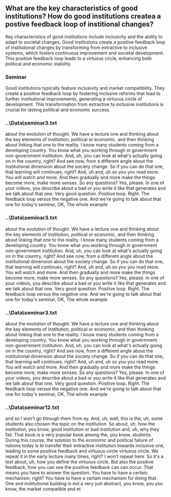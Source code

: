 ## What are the key characteristics of good institutions? How do good institutions createa a postive feedback loop of institional changes?

Key characteristics of good institutions include inclusivity and the ability to adapt to societal changes. Good institutions create a positive feedback loop of institutional changes by transforming from extractive to inclusive systems, which fosters continuous improvement and societal development. This positive feedback loop leads to a virtuous circle, enhancing both political and economic stability.

### Seminar

Good institutions typically feature inclusivity and market compatibility. They create a positive feedback loop by fostering inclusive reforms that lead to further institutional improvements, generating a virtuous circle of development. This transformation from extractive to inclusive institutions is crucial for lasting political and economic success.

### ..\Data\seminar3.txt 
about the evolution of thought. We have a lecture one and thinking about the key elements of institution, political or economic, and then thinking about linking that one to the reality. I know many students coming from a developing country. You know what you working through in government non-government institution. And, uh, you can look at what's actually going on in the country, right? And see now, from a different angle about the institutional dimension about the society change. So if you can do that one, that learning will continues, right? And, uh and, uh so you you read more. You will watch and more. And then gradually and more make the things become more, make more senses. So any questions? Yes, please. In one of your videos, you describe about a bad or you write it like that generates and we talk about that one. Very good question. Positive loop. Right. The feedback loop versus the negative one. And we're going to talk about that one for today's seminar, OK, The whole example

### ..\Data\seminar3.txt 
about the evolution of thought. We have a lecture one and thinking about the key elements of institution, political or economic, and then thinking about linking that one to the reality. I know many students coming from a developing country. You know what you working through in government non-government institution. And, uh, you can look at what's actually going on in the country, right? And see now, from a different angle about the institutional dimension about the society change. So if you can do that one, that learning will continues, right? And, uh and, uh so you you read more. You will watch and more. And then gradually and more make the things become more, make more senses. So any questions? Yes, please. In one of your videos, you describe about a bad or you write it like that generates and we talk about that one. Very good question. Positive loop. Right. The feedback loop versus the negative one. And we're going to talk about that one for today's seminar, OK, The whole example

### ..\Data\seminar3.txt 
about the evolution of thought. We have a lecture one and thinking about the key elements of institution, political or economic, and then thinking about linking that one to the reality. I know many students coming from a developing country. You know what you working through in government non-government institution. And, uh, you can look at what's actually going on in the country, right? And see now, from a different angle about the institutional dimension about the society change. So if you can do that one, that learning will continues, right? And, uh and, uh so you you read more. You will watch and more. And then gradually and more make the things become more, make more senses. So any questions? Yes, please. In one of your videos, you describe about a bad or you write it like that generates and we talk about that one. Very good question. Positive loop. Right. The feedback loop versus the negative one. And we're going to talk about that one for today's seminar, OK, The whole example

### ..\Data\seminar12.txt 
and so I won't go through them from ey. And, uh, well, this is the, uh, some students also chosen the topic on the institution. So about, uh, how the institution, you know, good institution or bad institution and, uh, why they fail. That book is a very popular book among the, you know, students. During this course, the solution to the economic and political failure of nations today is to transfer their extractive institution towards inclusive one, leading to some positive feedback and virtuous circle virtuous circle. We repeat it in the early lecture many times, right? I won't repeat here. So it's a test about, uh, how you define the virtuous circle. But also the positive feedback, how you can see the positive feedback can can occur. That means you have to answer the question. You have to have a certain mechanism, right? You have to have a certain mechanism for doing that. One and institutional building is not a very just abstract, you know, you you know, the market compatible and et


